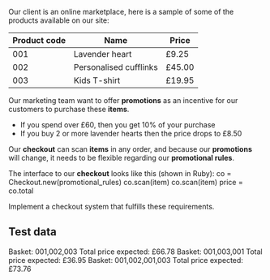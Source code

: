 Our client is an online marketplace, here is a sample of some of the products available on our site:

Product code | Name | Price
----- | ----- | -----
001 | Lavender heart | £9.25
002 | Personalised cufflinks | £45.00
003 | Kids T-shirt | £19.95

Our marketing team want to offer **promotions** as an incentive for our customers to purchase these **items**.
- If you spend over £60, then you get 10% of your purchase
- If you buy 2 or more lavender hearts then the price drops to £8.50

Our **checkout** can scan **items** in any order, and because our **promotions** will change, it needs to be flexible regarding our **promotional rules**.

The interface to our **checkout** looks like this (shown in Ruby):
 co = Checkout.new(promotional_rules)
 co.scan(item)
 co.scan(item)
 price = co.total

Implement a checkout system that fulfills these requirements.


Test data
---------
Basket: 001,002,003
Total price expected: £66.78
Basket: 001,003,001
Total price expected: £36.95
Basket: 001,002,001,003
Total price expected: £73.76